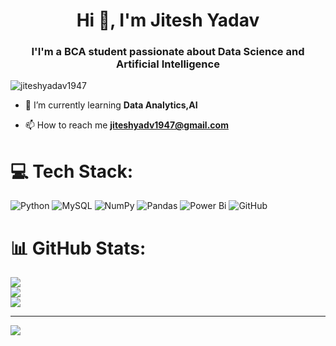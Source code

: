 <h1 align="center">Hi 👋, I'm Jitesh Yadav</h1>
<h3 align="center">I'I'm a BCA student passionate about Data Science and Artificial Intelligence</h3>

<p align="left"> <img src="https://komarev.com/ghpvc/?username=jiteshyadav1947&label=Profile%20views&color=0e75b6&style=flat" alt="jiteshyadav1947" /> </p>

- 🌱 I’m currently learning **Data Analytics,AI**

- 📫 How to reach me **jiteshyadv1947@gmail.com**



# 💻 Tech Stack:
![Python](https://img.shields.io/badge/python-3670A0?style=for-the-badge&logo=python&logoColor=ffdd54)  ![MySQL](https://img.shields.io/badge/mysql-4479A1.svg?style=for-the-badge&logo=mysql&logoColor=white)  ![NumPy](https://img.shields.io/badge/numpy-%23013243.svg?style=for-the-badge&logo=numpy&logoColor=white) ![Pandas](https://img.shields.io/badge/pandas-%23150458.svg?style=for-the-badge&logo=pandas&logoColor=white)  ![Power Bi](https://img.shields.io/badge/power_bi-F2C811?style=for-the-badge&logo=powerbi&logoColor=black) ![GitHub](https://img.shields.io/badge/github-%23121011.svg?style=for-the-badge&logo=github&logoColor=white) 
# 📊 GitHub Stats:
![](https://github-readme-stats.vercel.app/api?username=jiteshyadav1947&theme=dark&hide_border=false&include_all_commits=false&count_private=false)<br/>
![](https://github-readme-streak-stats.herokuapp.com/?user=jiteshyadav1947&theme=dark&hide_border=false)<br/>
![](https://github-readme-stats.vercel.app/api/top-langs/?username=jiteshyadav1947&theme=dark&hide_border=false&include_all_commits=false&count_private=false&layout=compact)

---
[![](https://visitcount.itsvg.in/api?id=jiteshyadav1947&icon=0&color=0)](https://visitcount.itsvg.in)

<!-- Proudly created with GPRM ( https://gprm.itsvg.in ) -->

